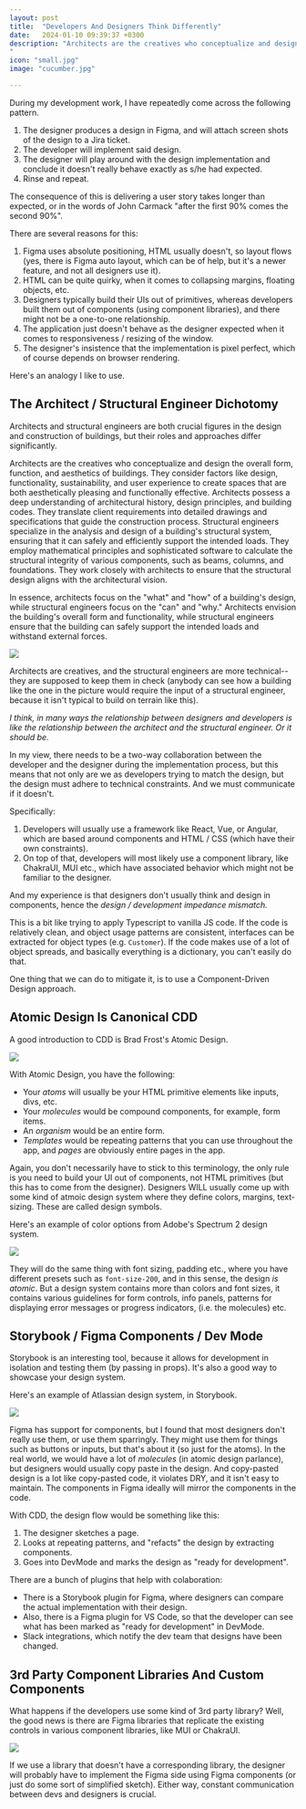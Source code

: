 ```yaml
---
layout: post
title:  "Developers And Designers Think Differently"
date:   2024-01-10 09:39:37 +0300
description: "Architects are the creatives who conceptualize and design the overall form, function, and aesthetics of buildings. They consider factors like aesthetics, functionality, sustainability, and user experience to create spaces that are both aesthetically pleasing and functionally effective. Architects possess a deep understanding of architectural history, design principles, and building codes. They translate client requirements into detailed drawings and specifications that guide the construction process. 
"
icon: "small.jpg"
image: "cucumber.jpg"

---
```

During my development work, I have repeatedly come across the following pattern.

1. The designer produces a design in Figma, and will attach screen shots of the design to a Jira ticket.
2. The developer will implement said design.
3. The designer will play around with the design implementation and conclude it doesn't really behave exactly as s/he had expected.
4. Rinse and repeat.

The consequence of this is delivering a user story takes longer than expected, or in the words of John Carmack "after the first 90% comes the second 90%".

There are several reasons for this:

1. Figma uses absolute positioning, HTML usually doesn't, so layout flows (yes, there is Figma auto layout, which can be of help, but it's a newer feature, and not all designers use it).
2. HTML can be quite quirky, when it comes to collapsing margins, floating objects, etc.
3. Designers typically build their UIs out of primitives, whereas developers built them out of components (using component libraries), and there might not be a one-to-one relationship.
4. The application just doesn't behave as the designer expected when it comes to responsiveness / resizing of the window.
5. The designer's insistence that the implementation is pixel perfect, which of course depends on browser rendering.

Here's an analogy I like to use.

## The Architect / Structural Engineer Dichotomy

Architects and structural engineers are both crucial figures in the design and construction of buildings, but their roles and approaches differ significantly.

Architects are the creatives who conceptualize and design the overall form, function, and aesthetics of buildings. They consider factors like design, functionality, sustainability, and user experience to create spaces that are both aesthetically pleasing and functionally effective. Architects possess a deep understanding of architectural history, design principles, and building codes. They translate client requirements into detailed drawings and specifications that guide the construction process. Structural engineers specialize in the analysis and design of a building's structural system, ensuring that it can safely and efficiently support the intended loads. They employ mathematical principles and sophisticated software to calculate the structural integrity of various components, such as beams, columns, and foundations. They work closely with architects to ensure that the structural design aligns with the architectural vision.

In essence, architects focus on the "what" and "how" of a building's design, while structural engineers focus on the "can" and "why." Architects envision the building's overall form and functionality, while structural engineers ensure that the building can safely support the intended loads and withstand external forces.

<img src="hill.jpg" class="img" />

Architects are creatives, and the structural engineers are more technical--they are supposed to keep them in check (anybody can see how a building like the one in the picture would require the input of a structural engineer, because it isn't typical to build on terrain like this).

*I think, in many ways the relationship between designers and developers is like the relationship between the architect and the structural engineer. Or it should be.*

In my view, there needs to be a two-way collaboration between the developer and the designer during the implementation process, but this means that not only are we as developers trying to match the design, but the design must adhere to technical constraints. And we must communicate if it doesn't.

Specifically:

1. Developers will usually use a framework like React, Vue, or Angular, which are based around components and HTML / CSS (which have their own constraints).
2. On top of that, developers will most likely use a component library, like ChakraUI, MUI etc., which have associated behavior which might not be familiar to the designer.

And my experience is that designers don't usually think and design in components, hence the *design / development impedance mismatch.*

This is a bit like trying to apply Typescript to vanilla JS code. If the code is relatively clean, and object usage patterns are consistent, interfaces can be extracted for object types (e.g. `Customer`). If the code makes use of a lot of object spreads, and basically everything is a dictionary, you can't easily do that.

One thing that we can do to mitigate it, is to use a Component-Driven Design approach.

## Atomic Design Is Canonical CDD
A good introduction to CDD is Brad Frost's Atomic Design.

<img src="atomic-design.jpg" class="img" />

With Atomic Design, you have the following:

* Your *atoms* will usually be your HTML primitive elements like inputs, divs, etc.
* Your *molecules* would be compound components, for example, form items.
* An *organism* would be an entire form.
* *Templates* would be repeating patterns that you can use throughout the app, and *pages* are obviously entire pages in the app.

Again, you don't necessarily have to stick to this terminology, the only rule is you need to build your UI out of components, not HTML primitives  (but this has to come from the designer). Designers WILL usually come up with some kind of atmoic design system where they define colors, margins, text-sizing. These are called design symbols. 

Here's an example of color options from Adobe's Spectrum 2 design system.

<img src="colors.jpg" class="img" />

They will do the same thing with font sizing, padding etc., where you have different presets such as `font-size-200`, and in this sense, the design *is atomic*. But a design system contains more than colors and font sizes, it contains various guidelines for form controls, info panels, patterns for displaying error messages or progress indicators, (i.e. the molecules) etc.

## Storybook / Figma Components / Dev Mode

Storybook is an interesting tool, because it allows for development in isolation and testing them (by passing in props). It's also a good way to showcase your design system.

Here's an example of Atlassian design system, in Storybook.

<img src="storybook-addon.png" class="img" />

Figma has support for components, but I found that most designers don't really use them, or use them sparringly. They might use them for things such as buttons or inputs, but that's about it (so just for the atoms). In the real world, we would have a lot of *molecules* (in atomic design parlance), but designers would usually copy paste in the design. And copy-pasted design is a lot like copy-pasted code, it violates DRY, and it isn't easy to maintain. The components in Figma ideally will mirror the components in the code.

With CDD, the design flow would be something like this:

1. The designer sketches a page.
2. Looks at repeating patterns, and "refacts" the design by extracting components.
3. Goes into DevMode and marks the design as "ready for development".

There are a bunch of plugins that help with colaboration:

* There is a Storybook plugin for Figma, where designers can compare the actual implementation with their design.
* Also, there is a Figma plugin for VS Code, so that the developer can see what has been marked as "ready for development" in DevMode.
* Slack integrations, which notify the dev team that designs have been changed.

## 3rd Party Component Libraries And Custom Components

What happens if the developers use some kind of 3rd party library? Well, the good news is there are Figma libraries that replicate the existing controls in various component libraries, like MUI or ChakraUI.

<img src="templates.jpg" class="img" />

If we use a library that doesn't have a corresponding library, the designer will probably have to implement the Figma side using Figma components (or just do some sort of simplified sketch). Either way, constant communication between devs and designers is crucial.

